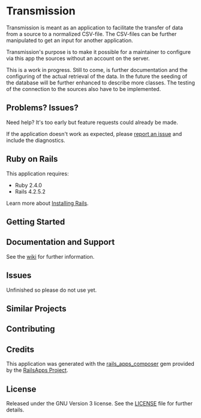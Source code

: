Transmission
================

Transmission is meant as an application to facilitate the transfer of data from a source to a normalized CSV-file.
The CSV-files can be further manipulated to get an input for another application.

Transmission's purpose is to make it possible for a maintainer to configure via this app the sources without an account on the server. 

This is a work in progress. Still to come, is further documentation and the configuring of the actual retrieval of the data.
In the future the seeding of the database will be further enhanced to describe more classes. The testing of the connection to the sources also have to be implemented.


Problems? Issues?
-----------

Need help? It's too early but feature requests could already be made. 

If the application doesn't work as expected, please [report an issue](https://github.com/renardus/transmission/issues)
and include the diagnostics.

Ruby on Rails
-------------

This application requires:

- Ruby 2.4.0
- Rails 4.2.5.2

Learn more about [Installing Rails](http://railsapps.github.io/installing-rails.html).

Getting Started
---------------

Documentation and Support
-------------------------

See the [wiki](https://github.com/renardus/transmission/wiki) for further information.

Issues
-------------

Unfinished so please do not use yet.


Similar Projects
----------------

Contributing
------------

Credits
-------

This application was generated with the [rails_apps_composer](https://github.com/RailsApps/rails_apps_composer) gem
provided by the [RailsApps Project](http://railsapps.github.io/).


License
-------

Released under the GNU Version 3 license. See the [LICENSE][license] file for further details.

[license]: https://github.com/renardus/transmission/blob/master/LICENSE.md
